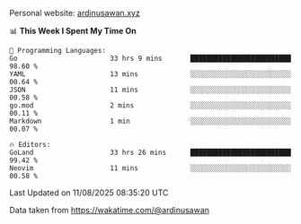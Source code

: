Personal website: [ardinusawan.xyz](https://ardinusawan.xyz)

<!--START_SECTION:waka-->
📊 **This Week I Spent My Time On** 

```text
💬 Programming Languages: 
Go                       33 hrs 9 mins       █████████████████████████   98.60 % 
YAML                     13 mins             ░░░░░░░░░░░░░░░░░░░░░░░░░   00.64 % 
JSON                     11 mins             ░░░░░░░░░░░░░░░░░░░░░░░░░   00.58 % 
go.mod                   2 mins              ░░░░░░░░░░░░░░░░░░░░░░░░░   00.11 % 
Markdown                 1 min               ░░░░░░░░░░░░░░░░░░░░░░░░░   00.07 % 

🔥 Editors: 
GoLand                   33 hrs 26 mins      █████████████████████████   99.42 % 
Neovim                   11 mins             ░░░░░░░░░░░░░░░░░░░░░░░░░   00.58 % 
```


 Last Updated on 11/08/2025 08:35:20 UTC
<!--END_SECTION:waka-->
Data taken from https://wakatime.com/@ardinusawan
